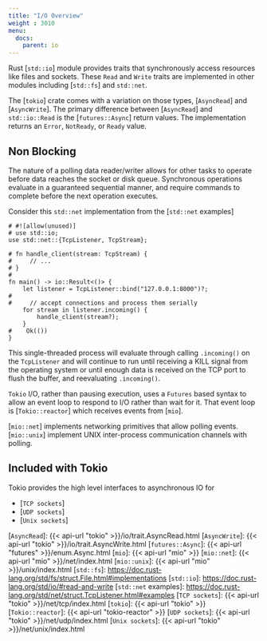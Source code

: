 ```yaml
---
title: "I/O Overview"
weight : 3010
menu:
  docs:
    parent: io
---
```


Rust [`std::io`] module provides traits that synchronously access resources like
files and sockets.  These `Read` and `Write` traits are implemented in other
modules including [`std::fs`] and `std::net`.

The [`tokio`] crate comes with a variation on those types, [`AsyncRead`] and
[`AsyncWrite`].  The primary difference between [`AsyncRead`] and `std::io::Read`
is the [`futures::Async`] return values.  The implementation returns an `Error`,
`NotReady`, or `Ready` value.

## Non Blocking

The nature of a polling data reader/writer allows for other tasks to operate
before data reaches the socket or disk queue.  Synchronous operations evaluate
in a guaranteed sequential manner, and require commands to complete before the
next operation executes.

Consider this `std::net` implementation from the [`std::net` examples]

```rust,no_run
# #![allow(unused)]
# use std::io;
use std::net::{TcpListener, TcpStream};

# fn handle_client(stream: TcpStream) {
#     // ...
# }
#
fn main() -> io::Result<()> {
    let listener = TcpListener::bind("127.0.0.1:8000")?;
#
#     // accept connections and process them serially
    for stream in listener.incoming() {
        handle_client(stream?);
    }
#    Ok(())
}
```

This single-threaded process will evaluate through calling `.incoming()` on
the `TcpListener` and will continue to run until receiving a KILL signal from
the operating system or until enough data is received on the TCP port to flush
the buffer, and reevaluating `.incoming()`.

`Tokio` I/O, rather than pausing execution, uses a `Futures` based syntax to
allow an event loop to respond to I/O rather than wait for it.  That event loop
is [`Tokio::reactor`] which receives events from [`mio`].

[`mio::net`] implements networking primitives that allow polling events.
[`mio::unix`] implement UNIX inter-process communication channels with polling.

## Included with Tokio

Tokio provides the high level interfaces to asynchronous IO for

  * [`TCP sockets`]
  * [`UDP sockets`]
  * [`Unix sockets`]


[`AsyncRead`]: {{< api-url "tokio" >}}/io/trait.AsyncRead.html
[`AsyncWrite`]: {{< api-url "tokio" >}}/io/trait.AsyncWrite.html
[`futures::Async`]: {{< api-url "futures" >}}/enum.Async.html
[`mio`]: {{< api-url "mio" >}}
[`mio::net`]: {{< api-url "mio" >}}/net/index.html
[`mio::unix`]: {{< api-url "mio" >}}/unix/index.html
[`std::fs`]: https://doc.rust-lang.org/std/fs/struct.File.html#implementations
[`std::io`]: https://doc.rust-lang.org/std/io/#read-and-write
[`std::net` examples]: https://doc.rust-lang.org/std/net/struct.TcpListener.html#examples
[`TCP sockets`]: {{< api-url "tokio" >}}/net/tcp/index.html
[`tokio`]: {{< api-url "tokio" >}}
[`Tokio::reactor`]: {{< api-url "tokio-reactor" >}}
[`UDP sockets`]: {{< api-url "tokio" >}}/net/udp/index.html
[`Unix sockets`]: {{< api-url "tokio" >}}/net/unix/index.html
